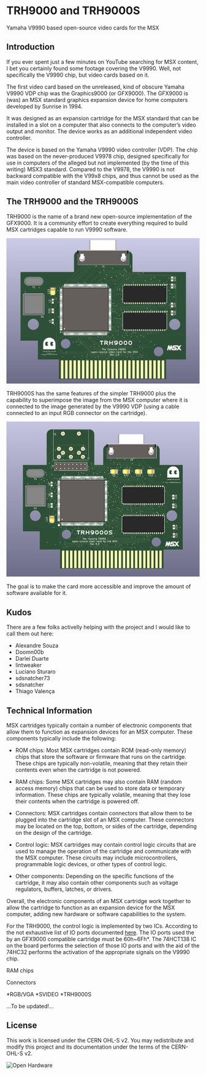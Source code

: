 # TRH9000 and TRH9000S
Yamaha V9990 based open-source video cards for the MSX

## Introduction

If you ever spent just a few minutes on YouTube searching for MSX content, I bet you certainly found some footage covering the V9990. Well, not specifically the V9990 chip, but video cards based on it.

The first video card based on the unreleased, kind of obscure Yamaha V9990 VDP chip was the Graphics9000 (or GFX9000). The GFX9000 is (was) an MSX standard graphics expansion device for home computers developed by Sunrise in 1994.

It was designed as an expansion cartridge for the MSX standard that can be installed in a slot on a computer that also connects to the computer’s video output and monitor. The device works as an additional independent video controller.

The device is based on the Yamaha V9990 video controller (VDP). The chip was based on the never-produced V9978 chip, designed specifically for use in computers of the alleged but not implemented (by the time of this writing) MSX3 standard. Compared to the V9978, the V9990 is not backward compatible with the V99x8 chips, and thus cannot be used as the main video controller of standard MSX-compatible computers.

## The TRH9000 and the TRH9000S

TRH9000 is the name of a brand new open-source implementation of the GFX9000. It is a community effort to create everything required to build MSX cartridges capable to run V9990 software.

![TRH9000](Images/TRH9000.jpg)

TRH9000S has the same features of the simpler TRH9000 plus the capability to superimpose the image from the MSX computer where it is connected to the image generated by the V9990 VDP (using a cable connected to an input RGB connector on the cartridge).

![TRH9000S](Images/TRH9000S_0.jpg)

The goal is to make the card more accessible and improve the amount of software available for it. 

## Kudos

There are a few folks activelly helping with the project and I would like to call them out here:

* Alexandre Souza
* Doomn00b
* Darlei Duarte
* lintweaker
* Luciano Sturaro
* sdsnatcher73
* sdsnatcher
* Thiago Valença

## Technical Information

MSX cartridges typically contain a number of electronic components that allow them to function as expansion devices for an MSX computer. These components typically include the following:

* ROM chips: Most MSX cartridges contain ROM (read-only memory) chips that store the software or firmware that runs on the cartridge. These chips are typically non-volatile, meaning that they retain their contents even when the cartridge is not powered.

* RAM chips: Some MSX cartridges may also contain RAM (random access memory) chips that can be used to store data or temporary information. These chips are typically volatile, meaning that they lose their contents when the cartridge is powered off.

* Connectors: MSX cartridges contain connectors that allow them to be plugged into the cartridge slot of an MSX computer. These connectors may be located on the top, bottom, or sides of the cartridge, depending on the design of the cartridge.

* Control logic: MSX cartridges may contain control logic circuits that are used to manage the operation of the cartridge and communicate with the MSX computer. These circuits may include microcontrollers, programmable logic devices, or other types of control logic.

* Other components: Depending on the specific functions of the cartridge, it may also contain other components such as voltage regulators, buffers, latches, or drivers.

Overall, the electronic components of an MSX cartridge work together to allow the cartridge to function as an expansion device for the MSX computer, adding new hardware or software capabilities to the system.

For the TRH9000, the control logic is implemented by two ICs. According to the not exhaustive list of IO ports documented [here](https://www.msx.org/wiki/I/O_Ports_List). The IO ports used the by an GFX9000 compatible cartridge must be 60h~6Fh*. The 74HCT138 IC on the board performs the selection of those IO ports and with the aid of the 74HC32 performs the activation of the appropriate signals on the V9990 chip.

RAM chips

Connectors

*RGB/VGA
*SVIDEO
*TRH9000S

...To be updated!...

 
## License 

This work is licensed under the CERN OHL-S v2. You may redistribute and modify this project and its documentation under the terms of the CERN-OHL-S v2.

![Open Hardware](https://raw.githubusercontent.com/cristianoag/trh9000/main/Images/1024px-Open-source-hardware-logo.svg.png)

